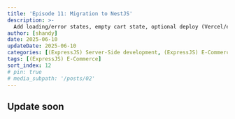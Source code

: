 ```yaml
---
title: 'Episode 11: Migration to NestJS'
description: >-
  Add loading/error states, empty cart state, optional deploy (Vercel/etc.)
author: [shandy]
date: 2025-06-10
updateDate: 2025-06-10
categories: [(ExpressJS) Server-Side development, (ExpressJS) E-Commerce]
tags: [(ExpressJS) E-Commerce]
sort_index: 12
# pin: true
# media_subpath: '/posts/02'
---
```


## Update soon